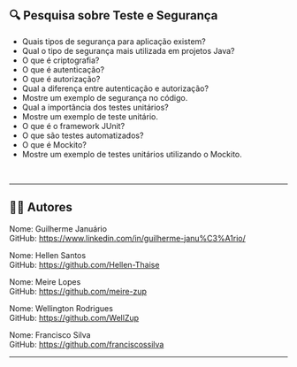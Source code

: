 ## 🔍 Pesquisa sobre Teste e Segurança

- Quais tipos de segurança para aplicação existem?
- Qual o tipo de segurança mais utilizada em projetos Java?
- O que é criptografia?
- O que é autenticação?
- O que é autorização?
- Qual a diferença entre autenticação e autorização?
- Mostre um exemplo de segurança no código.
- Qual a importância dos testes unitários?
- Mostre um exemplo de teste unitário.
- O que é o framework JUnit?
- O que são testes automatizados?
- O que é Mockito?
- Mostre um exemplo de testes unitários utilizando o Mockito.

</br>

---

## 👨‍💻 Autores

Nome: Guilherme Januário <br> GitHub: https://www.linkedin.com/in/guilherme-janu%C3%A1rio/

Nome: Hellen Santos <br> GitHub: https://github.com/Hellen-Thaise

Nome: Meire Lopes <br> GitHub: https://github.com/meire-zup

Nome: Wellington Rodrigues <br> GitHub: https://github.com/WellZup

Nome: Francisco Silva <br> GitHub: https://github.com/franciscossilva

---

